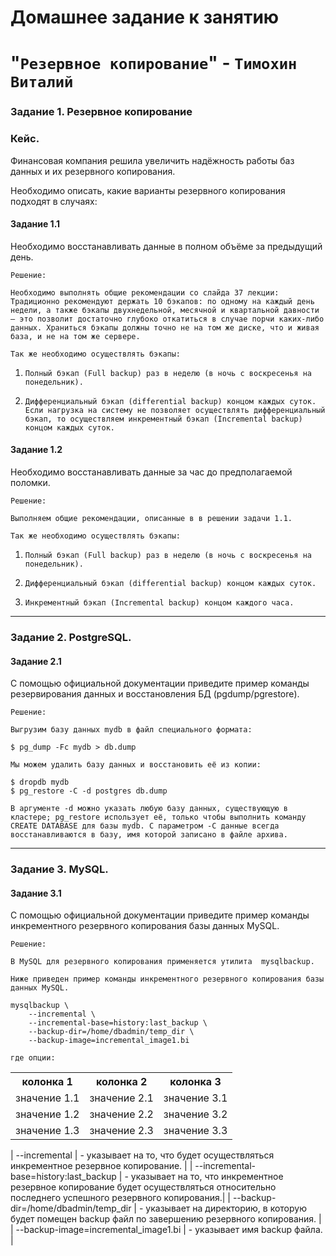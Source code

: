 # Домашнее задание к занятию 
# "`Резервное копирование`" - `Тимохин Виталий`

### Задание 1. Резервное копирование

### Кейс.
Финансовая компания решила увеличить надёжность работы баз данных и их резервного копирования.

Необходимо описать, какие варианты резервного копирования подходят в случаях:

#### Задание 1.1

Необходимо восстанавливать данные в полном объёме за предыдущий день.

`Решение:`

`Необходимо выполнять общие рекомендации со слайда 37 лекции:`  
`Традиционно рекомендуют держать 10 бэкапов: по одному на каждый день недели, а также бэкапы двухнедельной, месячной и квартальной давности — это позволит достаточно глубоко откатиться в случае порчи каких-либо данных. Храниться бэкапы должны точно не на том же диске, что и живая база, и не на том же сервере.`

`Так же необходимо осуществлять бэкапы:`

1. `Полный бэкап (Full backup) раз в неделю (в ночь с воскресенья на понедельник).`

2. `Дифференциальный бэкап (differential backup) концом каждых суток. Если нагрузка на систему не позволяет осуществлять дифференциальный бэкап, то осуществляем инкрементный бэкап (Incremental backup) концом каждых суток.`

#### Задание 1.2 

Необходимо восстанавливать данные за час до предполагаемой поломки.

`Решение:`

`Выполняем общие рекомендации, описанные в в решении задачи 1.1.`

`Так же необходимо осуществлять бэкапы:`

1. `Полный бэкап (Full backup) раз в неделю (в ночь с воскресенья на понедельник).`

2. `Дифференциальный бэкап (differential backup) концом каждых суток.`

3. `Инкрементный бэкап (Incremental backup) концом каждого часа.`

---

### Задание 2. PostgreSQL.

#### Задание 2.1

С помощью официальной документации приведите пример команды резервирования данных и восстановления БД (pgdump/pgrestore).

`Решение:`

`Выгрузим базу данных mydb в файл специального формата:`

```
$ pg_dump -Fc mydb > db.dump
```

`Мы можем удалить базу данных и восстановить её из копии:`

```
$ dropdb mydb
$ pg_restore -C -d postgres db.dump
```

`В аргументе -d можно указать любую базу данных, существующую в кластере; pg_restore использует её, только чтобы выполнить команду CREATE DATABASE для базы mydb. С параметром -C данные всегда восстанавливаются в базу, имя которой записано в файле архива.`

---

### Задание 3. MySQL.

#### Задание 3.1
С помощью официальной документации приведите пример команды инкрементного резервного копирования базы данных MySQL.

`Решение:`

`В MySQL для резервного копирования применяется утилита  mysqlbackup.`

`Ниже приведен пример команды инкрементного резервного копирования базы данных MySQL.`

```
mysqlbackup \
	--incremental \
	--incremental-base=history:last_backup \ 
	--backup-dir=/home/dbadmin/temp_dir \
	--backup-image=incremental_image1.bi
``` 

`где опции:`

<table>
    <tr>
        <th>колонка 1</th>
        <th>колонка 2</th>
        <th>колонка 3</th>
    </tr>
    <tr>
        <td>значение 1.1</td>
        <td>значение 2.1</td>
        <td>значение 3.1</td>
    </tr>
    <tr>
        <td>значение 1.2</td>
        <td>значение 2.2</td>
        <td>значение 3.2</td>
    </tr>
    <tr>
        <td>значение 1.3</td>
        <td>значение 2.3</td>
        <td>значение 3.3</td>
    </tr>
</table>

| --incremental | - указывает на то, что будет осуществляться инкрементное резервное копирование. |
| --incremental-base=history:last_backup | - указывает на то, что инкрементное резервное копирование будет осуществляться относительно последнего успешного резервного копирования.|
| --backup-dir=/home/dbadmin/temp_dir | - указывает на директорию, в которую будет помещен backup файл по завершению резервного копирования. |
| --backup-image=incremental_image1.bi | - указывает имя backup файла. |
